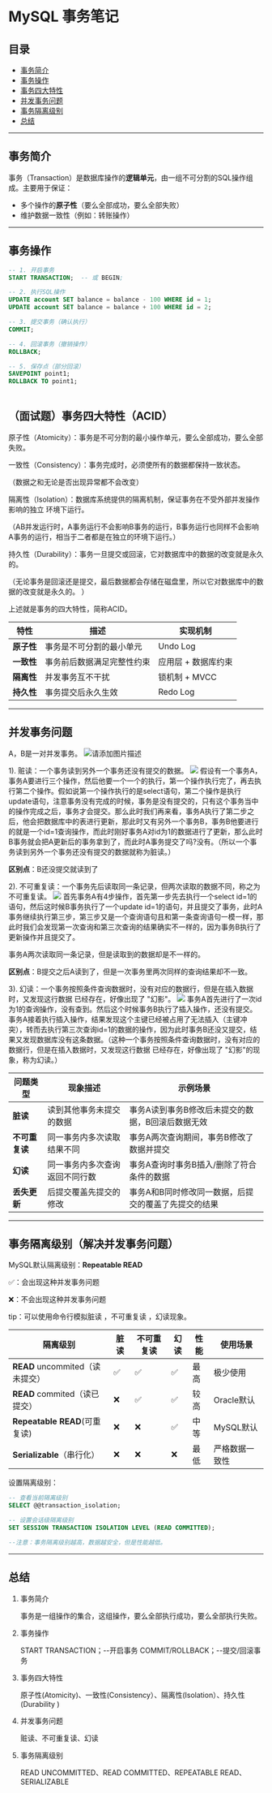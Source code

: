 # MySQL 事务笔记

## 目录
- [事务简介](#事务简介)
- [事务操作](#事务操作)
- [事务四大特性](#事务四大特性)
- [并发事务问题](#并发事务问题)
- [事务隔离级别](#事务隔离级别)
- [总结](#总结)
---

## 事务简介

事务（Transaction）是数据库操作的**逻辑单元**，由一组不可分割的SQL操作组成。主要用于保证：

- 多个操作的**原子性**（要么全部成功，要么全部失败）
- 维护数据一致性（例如：转账操作）

---

## 事务操作

```sql
-- 1. 开启事务
START TRANSACTION;  -- 或 BEGIN;

-- 2. 执行SQL操作
UPDATE account SET balance = balance - 100 WHERE id = 1;
UPDATE account SET balance = balance + 100 WHERE id = 2;

-- 3. 提交事务（确认执行）
COMMIT;

-- 4. 回滚事务（撤销操作）
ROLLBACK;

-- 5. 保存点（部分回滚）
SAVEPOINT point1;
ROLLBACK TO point1;
    
```

## （面试题）事务四大特性（ACID）

原子性（Atomicity）：事务是不可分割的最小操作单元，要么全部成功，要么全部失败。 

一致性（Consistency）：事务完成时，必须使所有的数据都保持一致状态。

（数据之和无论是否出现异常都不会改变）

隔离性（Isolation）：数据库系统提供的隔离机制，保证事务在不受外部并发操作影响的独立 环境下运行。

（AB并发运行时，A事务运行不会影响B事务的运行，B事务运行也同样不会影响A事务的运行，相当于二者都是在独立的环境下运行。）

持久性（Durability）：事务一旦提交或回滚，它对数据库中的数据的改变就是永久的。 

（无论事务是回滚还是提交，最后数据都会存储在磁盘里，所以它对数据库中的数据的改变就是永久的。 ）

上述就是事务的四大特性，简称ACID。

| 特性       | 描述                       | 实现机制            |
| ---------- | -------------------------- | ------------------- |
| **原子性** | 事务是不可分割的最小单元   | Undo Log            |
| **一致性** | 事务前后数据满足完整性约束 | 应用层 + 数据库约束 |
| **隔离性** | 并发事务互不干扰           | 锁机制 + MVCC       |
| **持久性** | 事务提交后永久生效         | Redo Log            |

------

## 并发事务问题

A，B是一对并发事务。
![请添加图片描述](https://i-blog.csdnimg.cn/direct/c144a23f1a524bbfa63e15ef3035e311.png)

1). 赃读：一个事务读到另外一个事务还没有提交的数据。
![](https://i-blog.csdnimg.cn/direct/bf4cf19352b34c24a52d0aaed006c40c.png)
假设有一个事务A，事务A要进行三个操作，然后他要一个一个的执行，第一个操作执行完了，再去执行第二个操作。假如说第一个操作执行的是select语句，第二个操作是执行update语句，注意事务没有完成的时候，事务是没有提交的，只有这个事务当中的操作完成之后，事务才会提交。那么此时我们再来看，事务A执行了第二步之后，他会把数据库中的表进行更新，那此时又有另外一个事务B，事务B他要进行的就是一个id=1查询操作，而此时刚好事务A对id为1的数据进行了更新，那么此时B事务就会把A更新后的事务拿到了，而此时A事务提交了吗?没有。（所以一个事务读到另外一个事务还没有提交的数据就称为脏读。）

**区别点**：B还没提交就读到了

2). 不可重复读：一个事务先后读取同一条记录，但两次读取的数据不同，称之为不可重复读。
![](https://i-blog.csdnimg.cn/direct/a7e074bc22114b9bb2e95f5c3f09b3bf.png)
首先事务A有4步操作，首先第一步先去执行一个select id=1的语句，然后这时候B事务执行了一个update id=1的语句，并且提交了事务，此时A事务继续执行第三步，第三步又是一个查询语句且和第一条查询语句一模一样，那此时我们会发现第一次查询和第三次查询的结果确实不一样的，因为事务B执行了更新操作并且提交了。

事务A两次读取同一条记录，但是读取到的数据却是不一样的。

**区别点**：B提交之后A读到了，但是一次事务里两次同样的查询结果却不一致。

3). 幻读：一个事务按照条件查询数据时，没有对应的数据行，但是在插入数据时，又发现这行数据 已经存在，好像出现了 "幻影"。
![](https://i-blog.csdnimg.cn/direct/72cf73d72b364333a394bea991f2cf98.png)
事务A首先进行了一次id为1的查询操作，没有查到。然后这个时候事务B执行了插入操作，还没有提交。事务A接着执行插入操作，结果发现这个主键已经被占用了无法插入（主键冲突），转而去执行第三次查询id=1的数据的操作，因为此时事务B还没又提交，结果又发现数据库没有这条数据。（这种一个事务按照条件查询数据时，没有对应的数据行，但是在插入数据时，又发现这行数据 已经存在，好像出现了 "幻影"的现象，称为幻读。）

| 问题类型       | 现象描述                       | 示例场景                                             |
| -------------- | ------------------------------ | ---------------------------------------------------- |
| **脏读**       | 读到其他事务未提交的数据       | 事务A读到事务B修改后未提交的数据，B回滚后数据无效    |
| **不可重复读** | 同一事务内多次读取结果不同     | 事务A两次查询期间，事务B修改了数据并提交             |
| **幻读**       | 同一事务内多次查询返回不同行数 | 事务A查询时事务B插入/删除了符合条件的数据            |
| **丢失更新**   | 后提交覆盖先提交的修改         | 事务A和B同时修改同一数据，后提交的覆盖了先提交的结果 |

------

## 事务隔离级别（解决并发事务问题）

MySQL默认隔离级别：**Repeatable READ**

✅：会出现这种并发事务问题

❌：不会出现这种并发事务问题

tip：可以使用命令行模拟脏读 ，不可重复读 ，幻读现象。

| 隔离级别                        | 脏读 | 不可重复读 | 幻读 | 性能 | 使用场景       |
| ------------------------------- | ---- | ---------- | ---- | ---- | -------------- |
| **READ** uncommited（读未提交） | ✅    | ✅          | ✅    | 最高 | 极少使用       |
| **READ** commited（读已提交）   | ❌    | ✅          | ✅    | 较高 | Oracle默认     |
| **Repeatable READ**(可重复读)   | ❌    | ❌          | ✅    | 中等 | MySQL默认      |
| **Serializable**（串行化）      | ❌    | ❌          | ❌    | 最低 | 严格数据一致性 |

设置隔离级别：

```sql
-- 查看当前隔离级别
SELECT @@transaction_isolation;

-- 设置会话级隔离级别
SET SESSION TRANSACTION ISOLATION LEVEL (READ COMMITTED);

--注意：事务隔离级别越高，数据越安全，但是性能越低。 
```

------

## 总结

1. 事务简介

   事务是一组操作的集合，这组操作，要么全部执行成功，要么全部执行失败。

2. 事务操作

   START TRANSACTION；--开启事务
   COMMIT/ROLLBACK；--提交/回滚事务

3. 事务四大特性

   原子性(Atomicity)、一致性(Consistency）、隔离性(Isolation）、持久性(Durability )

4. 并发事务问题

   赃读、不可重复读、幻读

5. 事务隔离级别

   READ UNCOMMITTED、READ COMMITTED、REPEATABLE READ、SERIALIZABLE